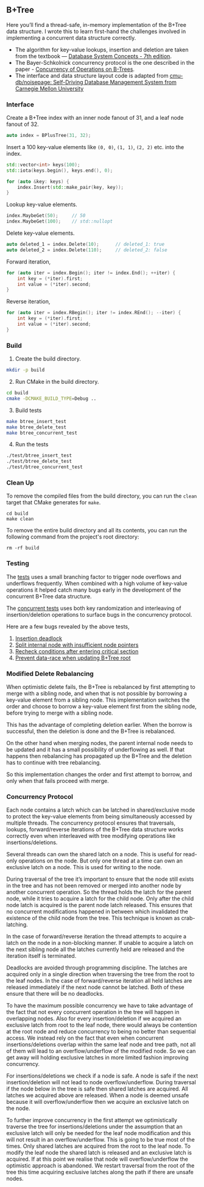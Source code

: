 ## B+Tree

Here you’ll find a thread-safe, in-memory implementation of the B+Tree
data structure. I wrote this to learn first-hand the challenges involved
in implementing a concurrent data structure correctly.

- The algorithm for key-value lookups, insertion and deletion are taken from the
  textbook — [Database System Concepts - 7th edition](https://db-book.com/).
- The Bayer-Schkolnick concurrency protocol is the one described in the
  paper - [Concurrency of Operations on B-Trees](https://pages.cs.wisc.edu/~david/courses/cs758/Fall2007/papers/Concurrency%20of%20Operations.pdf).
- The interface and data structure layout code is adapted
  from [cmu-db/noisepage: Self-Driving Database Management System from Carnegie Mellon University](https://github.com/cmu-db/noisepage)

### Interface

Create a B+Tree index with an inner node fanout of 31, and a leaf node
fanout of 32.

```c++
auto index = BPlusTree(31, 32);
```

Insert a 100 key-value elements like `(0, 0)`, `(1, 1)`, `(2, 2)` etc.
into the index.

```c++
std::vector<int> keys(100);
std::iota(keys.begin(), keys.end(), 0);

for (auto &key: keys) {
	index.Insert(std::make_pair(key, key));
} 
```

Lookup key-value elements.

```c++
index.MaybeGet(50); 	// 50
index.MaybeGet(100); 	// std::nullopt
```

Delete key-value elements.

```c++
auto deleted_1 = index.Delete(10); 		// deleted_1: true
auto deleted_2 = index.Delete(110); 	// deleted_2: false
```

Forward iteration,

```c++
for (auto iter = index.Begin(); iter != index.End(); ++iter) {
	int key = (*iter).first;
	int value = (*iter).second;
}
```

Reverse iteration,

```c++
for (auto iter = index.RBegin(); iter != index.REnd(); --iter) {
	int key = (*iter).first;
	int value = (*iter).second;
}
```

### Build

1. Create the build directory.

```sh
mkdir -p build
```

2. Run CMake in the build directory.

```sh
cd build
cmake -DCMAKE_BUILD_TYPE=Debug ..
```

3. Build tests

```sh
make btree_insert_test
make btree_delete_test
make btree_concurrent_test
```

4. Run the tests

```sh
./test/btree_insert_test
./test/btree_delete_test
./test/btree_concurrent_test
```

### Clean Up

To remove the compiled files from the build directory, you can run the `clean` target that CMake generates for `make`.

```shell
cd build
make clean
```

To remove the entire build directory and all its contents, you can run the following command from the project's root
directory:

```shell
rm -rf build
```

### Testing

The [tests](https://github.com/jcsherin/btree/tree/main/test) uses a
small branching factor to trigger node overflows and underflows
frequently. When combined with a high volume of key-value operations it
helped catch many bugs early in the development of the concurrent B+Tree
data structure.

The [concurrent tests](https://github.com/jcsherin/btree/blob/main/test/btree_concurrent_test.cpp)
uses both key randomization and interleaving of insertion/deletion
operations to surface bugs in the concurrency protocol.

Here are a few bugs revealed by the above tests,

1. [Insertion deadlock](https://github.com/jcsherin/btree/blob/main/src/bplustree.h#L993-L1006)
2. [Split internal node with insufficient node pointers](https://github.com/jcsherin/btree/blob/aa2c6c22f1cc47cd4ea1aa3f98443e5140f6cc05/src/bplustree.h#L1023-L1048)
3. [Recheck conditions after entering critical section](https://github.com/jcsherin/btree/blame/aa2c6c22f1cc47cd4ea1aa3f98443e5140f6cc05/src/bplustree.h#L1191-L1203)
4. [Prevent data-race when updating B+Tree root](https://github.com/jcsherin/btree/blame/aa2c6c22f1cc47cd4ea1aa3f98443e5140f6cc05/src/bplustree.h#L1501-L1517)

### Modified Delete Rebalancing

When optimistic delete fails, the B+Tree is rebalanced by first
attempting to merge with a sibling node, and when that is not possible
by borrowing a key-value element from a sibling node. This
implementation switches the order and choose to borrow a key-value
element first from the sibling node, before trying to merge with a
sibling node.

This has the advantage of completing deletion earlier. When the borrow
is successful, then the deletion is done and the B+Tree is rebalanced.

On the other hand when merging nodes, the parent internal node needs to
be updated and it has a small possibility of underflowing as well. If
that happens then rebalancing has propagated up the B+Tree and the
deletion has to continue with tree rebalancing.

So this implementation changes the order and first attempt to borrow,
and only when that fails proceed with merge.

### Concurrency Protocol

Each node contains a latch which can be latched in shared/exclusive mode
to protect the key-value elements from being simultaneously accessed by
multiple threads. The concurrency protocol ensures that traversals,
lookups, forward/reverse iterations of the B+Tree data structure works
correctly even when interleaved with tree modifying operations like
insertions/deletions.

Several threads can own the shared latch on a node. This is useful for
read-only operations on the node. But only one thread at a time can own
an exclusive latch on a node. This is used for writing to the node.

During traversal of the tree it’s important to ensure that the node
still exists in the tree and has not been removed or merged into another
node by another concurrent operation. So the thread holds the latch for
the parent node, while it tries to acquire a latch for the child node.
Only after the child node latch is acquired is the parent node latch
released. This ensures that no concurrent modifications happened in
between which invalidated the existence of the child node from the tree.
This technique is known as crab-latching.

In the case of forward/reverse iteration the thread attempts to acquire
a latch on the node in a non-blocking manner. If unable to acquire a
latch on the next sibling node all the latches currently held are
released and the iteration itself is terminated.

Deadlocks are avoided through programming discipline. The latches are
acquired only in a single direction when traversing the tree from the
root to the leaf nodes. In the case of forward/reverse iteration all
held latches are released immediately if the next node cannot be
latched. Both of these ensure that there will be no deadlocks.

To have the maximum possible concurrency we have to take advantage of
the fact that not every concurrent operation in the tree will happen in
overlapping nodes. Also for every insertion/deletion if we acquired an
exclusive latch from root to the leaf node, there would always be
contention at the root node and reduce concurrency to being no better
than sequential access. We instead rely on the fact that even when
concurrent insertions/deletions overlap within the same leaf node and
tree path, not all of them will lead to an overflow/underflow of the
modified node. So we can get away will holding exclusive latches in more
limited fashion improving concurrency.

For insertions/deletions we check if a node is safe. A node is safe if
the next insertion/deletion will not lead to node overflow/underflow.
During traversal if the node below in the tree is safe then shared
latches are acquired. All latches we acquired above are released. When a
node is deemed unsafe because it will overflow/underflow then we acquire
an exclusive latch on the node.

To further improve concurrency in the first attempt we optimistically
traverse the tree for insertions/deletions under the assumption that an
exclusive latch will only be needed for the leaf node modification and
this will not result in an overflow/underflow. This is going to be true
most of the times. Only shared latches are acquired from the root to the
leaf node. To modify the leaf node the shared latch is released and an
exclusive latch is acquired. If at this point we realise that node will
overflow/underflow the optimistic approach is abandoned. We restart
traversal from the root of the tree this time acquiring exclusive
latches along the path if there are unsafe nodes.
